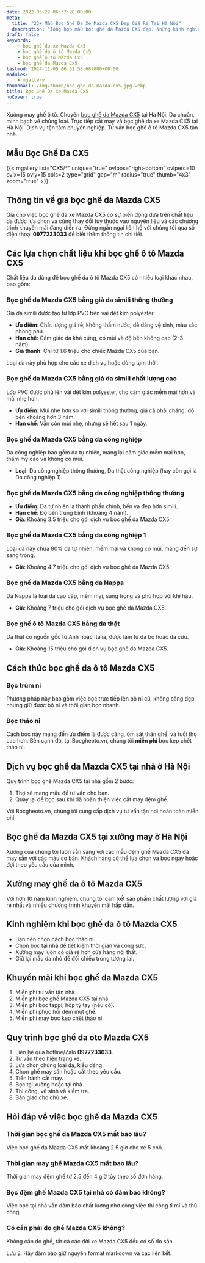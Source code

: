```yaml
---
date: 2022-05-22 06:37:28+00:00
meta:
  title: "23+ Mẫu Bọc Ghế Da Xe Mazda CX5 Đẹp Giá Rẻ Tại Hà Nội"
  description: "Tổng hợp mẫu bọc ghế da Mazda CX5 đẹp. Những kinh nghiệm bọc ghế ô tô Mazda CX5. Bảng giá bọc ghế da xe Mazda CX5. Chương trình khuyến mãi bọc ghế Mazda CX5"
draft: false
keywords:
    - bọc ghế da xe Mazda Cx5
    - bọc ghế da ô tô Mazda Cx5
    - bọc ghế ô tô Mazda Cx5
    - bọc ghế da Mazda Cx5
lastmod: 2024-11-05 06:51:58.687000+00:00
modules:
    - mgallery
thumbnail: /img/thumb/boc-ghe-da-mazda-cx5.jpg.webp
title: Bọc Ghế Da Xe Mazda Cx5
noCover: true
---
```


Xưởng may ghế ô tô. Chuyên [bọc ghế da Mazda CX5](https://bocgheoto.vn/mazda/boc-ghe-da-xe-mazda-cx5.html/) tại Hà Nội. Da chuẩn, minh bạch về chủng loại. Trực tiếp cắt may và bọc ghế da xe Mazda CX5 tại Hà Nội. Dịch vụ tận tâm chuyên nghiệp. Tư vấn bọc ghế ô tô Mazda CX5 tận nhà.

## Mẫu Bọc Ghế Da CX5
{{< mgallery list="CX5/*" unique="true" ovlpos="right-bottom" ovlperc=10 ovlx=15 ovly=15 cols=2 type="grid" gap="m" radius="true" thumb="4x3" zoom="true" >}}


## Thông tin về giá bọc ghế da Mazda CX5

Giá cho việc bọc ghế da xe Mazda CX5 có sự biến động dựa trên chất liệu da được lựa chọn và cũng thay đổi tùy thuộc vào nguyên liệu và các chương trình khuyến mãi đang diễn ra. Đừng ngần ngại liên hệ với chúng tôi qua số điện thoại **0977233033** để biết thêm thông tin chi tiết.

## Các lựa chọn chất liệu khi bọc ghế ô tô Mazda CX5

Chất liệu da dùng để bọc ghế da ô tô Mazda CX5 có nhiều loại khác nhau, bao gồm:

### Bọc ghế da Mazda CX5 bằng giả da simili thông thường

Giả da simili được tạo từ lớp PVC trên vải dệt kim polyester.
- **Ưu điểm**: Chất lượng giá rẻ, không thấm nước, dễ dàng vệ sinh, màu sắc phong phú.
- **Hạn chế**: Cảm giác da khá cứng, có mùi và độ bền không cao (2-3 năm).
- **Giá thành**: Chỉ từ 1.6 triệu cho chiếc Mazda CX5 của bạn.

Loại da này phù hợp cho các xe dịch vụ hoặc dùng tạm thời.

### Bọc ghế da Mazda CX5 bằng giả da simili chất lượng cao

Lớp PVC được phủ lên vải dệt kim polyester, cho cảm giác mềm mại hơn và mùi nhẹ hơn.
- **Ưu điểm**: Mùi nhẹ hơn so với simili thông thường, giá cả phải chăng, độ bền khoảng hơn 3 năm.
- **Hạn chế**: Vẫn còn mùi nhẹ, nhưng sẽ hết sau 1 ngày.

### Bọc ghế da Mazda CX5 bằng da công nghiệp

Da công nghiệp bao gồm da tự nhiên, mang lại cảm giác mềm mại hơn, thẩm mỹ cao và không có mùi.
- **Loại**: Da công nghiệp thông thường, Da thật công nghiệp (hay còn gọi là Da công nghiệp 1).

### Bọc ghế da Mazda CX5 bằng da công nghiệp thông thường

- **Ưu điểm**: Da tự nhiên là thành phần chính, bền và đẹp hơn simili.
- **Hạn chế**: Độ bền trung bình (khoảng 4 năm).
- **Giá**: Khoảng 3.5 triệu cho gói dịch vụ bọc ghế da Mazda CX5.

### Bọc ghế da Mazda CX5 bằng da công nghiệp 1

Loại da này chứa 80% da tự nhiên, mềm mại và không có mùi, mang đến sự sang trọng.
- **Giá**: Khoảng 4.7 triệu cho gói dịch vụ bọc ghế da Mazda CX5.

### Bọc ghế da Mazda CX5 bằng da Nappa

Da Nappa là loại da cao cấp, mềm mại, sang trọng và phù hợp với khí hậu.
- **Giá**: Khoảng 7 triệu cho gói dịch vụ bọc ghế da Mazda CX5.

### Bọc ghế ô tô Mazda CX5 bằng da thật

Da thật có nguồn gốc từ Anh hoặc Italia, được làm từ da bò hoặc da cừu.
- **Giá**: Khoảng 15 triệu cho gói dịch vụ bọc ghế da Mazda CX5.

## Cách thức bọc ghế da ô tô Mazda CX5

### Bọc trùm nỉ

Phương pháp này bao gồm việc bọc trực tiếp lên bộ nỉ cũ, không căng đẹp nhưng giữ được bộ nỉ và thời gian bọc nhanh.

### Bọc tháo nỉ

Cách bọc này mang đến ưu điểm là được căng, ôm sát thân ghế, và tuổi thọ cao hơn. Bên cạnh đó, tại Bocgheoto.vn, chúng tôi **miễn phí** bọc kẹp chết tháo nỉ.

## Dịch vụ bọc ghế da Mazda CX5 tại nhà ở Hà Nội

Quy trình bọc ghế Mazda CX5 tại nhà gồm 2 bước:
1. Thợ sẽ mang mẫu để tư vấn cho bạn.
2. Quay lại để bọc sau khi đã hoàn thiện việc cắt may đệm ghế.

Với Bocgheoto.vn, chúng tôi cung cấp dịch vụ tư vấn tận nơi hoàn toàn miễn phí.

## Bọc ghế da Mazda CX5 tại xưởng may ở Hà Nội

Xưởng của chúng tôi luôn sẵn sàng với các mẫu đệm ghế Mazda CX5 đã may sẵn với các màu cơ bản. Khách hàng có thể lựa chọn và bọc ngay hoặc đợi theo yêu cầu của mình.

## Xưởng may ghế da ô tô Mazda CX5

Với hơn 10 năm kinh nghiệm, chúng tôi cam kết sản phẩm chất lượng với giá rẻ nhất và nhiều chương trình khuyến mãi hấp dẫn.

## Kinh nghiệm khi bọc ghế da ô tô Mazda CX5

- Bạn nên chọn cách bọc tháo nỉ.
- Chọn bọc tại nhà để tiết kiệm thời gian và công sức.
- Xưởng may luôn có giá rẻ hơn cửa hàng nội thất.
- Giữ lại mẫu da nhỏ để đối chiếu trong tương lai.

## Khuyến mãi khi bọc ghế da Mazda CX5

1. Miễn phí tư vấn tận nhà.
2. Miễn phí bọc ghế Mazda CX5 tại nhà.
3. Miễn phí bọc tappi, hộp tỳ tay (nếu có).
4. Miễn phí phục hồi đệm mút ghế.
5. Miễn phí may bọc kẹp chết tháo nỉ.

## Quy trình bọc ghế da oto Mazda CX5

1. Liên hệ qua hotline/Zalo **0977233033**.
2. Tư vấn theo hiện trạng xe.
3. Lựa chọn chủng loại da, kiểu dáng.
4. Chọn ghế may sẵn hoặc cắt theo yêu cầu.
5. Tiến hành cắt may.
6. Bọc tại xưởng hoặc tại nhà.
7. Thi công, vệ sinh và kiểm tra.
8. Bàn giao cho chủ xe.

## Hỏi đáp về việc bọc ghế da Mazda CX5

### Thời gian bọc ghế da Mazda CX5 mất bao lâu?
Việc bọc ghế da Mazda CX5 mất khoảng 2.5 giờ cho xe 5 chỗ.

### Thời gian may ghế Mazda CX5 mất bao lâu?
Thời gian may đệm ghế từ 2.5 đến 4 giờ tùy theo số đơn hàng.

### Bọc đệm ghế Mazda CX5 tại nhà có đảm bảo không?
Việc bọc tại nhà vẫn đảm bảo chất lượng nhờ công việc thi công tỉ mỉ và thủ công.

### Có cần phải đo ghế Mazda CX5 không?
Không cần đo ghế, tất cả các đời xe Mazda CX5 đều có số đo sẵn.

Lưu ý: Hãy đảm bảo giữ nguyên format markdown và các liên kết.